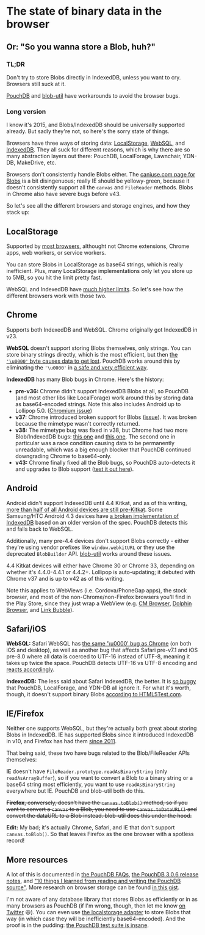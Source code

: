 The state of binary data in the browser
====

Or: "So you wanna store a Blob, huh?"
-----

### TL;DR

Don't try to store Blobs directly in IndexedDB, unless you want to cry. Browsers still suck at it. 

[PouchDB](https://github.com/pouchdb/pouchdb) and [blob-util](https://github.com/nolanlawson/blob-util) have workarounds to avoid the browser bugs.

### Long version

I know it's 2015, and Blobs/IndexedDB should be universally supported already. But sadly they're not, so here's the sorry state of things.

Browsers have three ways of storing data: [LocalStorage](http://caniuse.com/#feat=namevalue-storage), [WebSQL](http://caniuse.com/#feat=sql-storage), and [IndexedDB](http://caniuse.com/#feat=indexeddb). They all suck for different reasons, which is why there are so many abstraction layers out there: PouchDB, LocalForage, Lawnchair, YDN-DB, MakeDrive, etc.

Browsers don't consistently handle Blobs either. The [caniuse.com page for Blobs](http://caniuse.com/#search=blob) is a bit disingenuous; really IE should be yellowy-green, because it doesn't consistently support all the `canvas` and `FileReader` methods. Blobs in Chrome also have severe bugs before v43.

So let's see all the different browsers and storage engines, and how they stack up:

LocalStorage
----

Supported by [most browsers](http://caniuse.com/#feat=namevalue-storage), althought not Chrome extensions, Chrome apps, web workers, or service workers.

You can store Blobs in LocalStorage as base64 strings, which is really inefficient. Plus, many LocalStorage implementations only let you store up to 5MB, so you hit the limit pretty fast.

WebSQL and IndexedDB have [much higher limits](http://www.html5rocks.com/en/tutorials/offline/quota-research/). So let's see how the different browsers work with those two.

Chrome
----

Supports both IndexedDB and WebSQL. Chrome originally got IndexedDB in v23.

**WebSQL** doesn't support storing Blobs themselves, only strings. You can store binary strings directly, which is the most efficient, but then [the `'\u0000'` byte causes data to get lost](https://code.google.com/p/chromium/issues/detail?id=422690). PouchDB works around this by eliminating the `'\u0000'` in [a safe and very efficient way](https://github.com/pouchdb/pouchdb/pull/2900).

**IndexedDB** has many Blob bugs in Chrome. Here's the history:

* **pre-v36:** Chrome didn't support IndexedDB Blobs at all, so PouchDB (and most other libs like LocalForage) work around this by storing data as base64-encoded strings. Note this also includes Android up to Lollipop 5.0. ([Chromium issue](https://code.google.com/p/chromium/issues/detail?id=108012))
* **v37:** Chrome introduced broken support for Blobs ([issue](https://code.google.com/p/chromium/issues/detail?id=408120)). It was broken because the mimetype wasn't correctly returned.
* **v38:** The mimetype bug was fixed in v38, but Chrome had two more Blob/IndexedDB bugs: [this one](https://code.google.com/p/chromium/issues/detail?id=447916) and [this one](https://code.google.com/p/chromium/issues/detail?id=447836). The second one in particular was a race condition causing data to be permanently unreadable, which was a big enough blocker that PouchDB continued downgrading Chrome to base64-only.
* **v43:** Chrome finally fixed all the Blob bugs, so PouchDB auto-detects it and upgrades to Blob support ([test it out here](http://bl.ocks.org/nolanlawson/38e3cd6705f50b074566)).

Android
----

Android didn't support IndexedDB until 4.4 Kitkat, and as of this writing, [more than half of all Android devices are still pre-Kitkat](https://developer.android.com/about/dashboards/index.html). Some Samsung/HTC Android 4.3 devices have [a broken implementation of IndexedDB](https://github.com/pouchdb/pouchdb/issues/1207) based on an older version of the spec. PouchDB detects this and falls back to WebSQL.

Additionally, many pre-4.4 devices don't support Blobs correctly - either they're using vendor prefixes like `window.webkitURL` or they use the deprecated `BlobBuilder` API. [blob-util](https://github.com/nolanlawson/blob-util) works around these issues.

4.4 Kitkat devices will either have Chrome 30 or Chrome 33, depending on whether it's 4.4.0-4.4.1 or 4.4.2+. Lollipop is auto-updating; it debuted with Chrome v37 and is up to v42 as of this writing.

Note this applies to WebViews (i.e. Cordova/PhoneGap apps), the stock browser, and most of the non-Chrome/non-Firefox browsers you'll find in the Play Store, since they just wrap a WebView (e.g. [CM Browser](https://play.google.com/store/apps/details?id=com.ksmobile.cb), [Dolphin Browser](https://play.google.com/store/apps/details?id=mobi.mgeek.TunnyBrowser), and [Link Bubble](https://play.google.com/store/apps/details?id=com.linkbubble.playstore)).

Safari/iOS
---

**WebSQL:** Safari WebSQL has [the same '\u0000' bug as Chrome](https://bugs.webkit.org/show_bug.cgi?id=137637) (on both iOS and desktop), as well as another bug that affects Safari pre-v7.1 and iOS pre-8.0 where all data is coerced to UTF-16 instead of UTF-8, meaning it takes up twice the space. PouchDB detects UTF-16 vs UTF-8 encoding and [reacts accordingly](https://github.com/pouchdb/pouchdb/pull/1733#issuecomment-38723096).

**IndexedDB:** The less said about Safari IndexedDB, the better. It is [so buggy](http://www.raymondcamden.com/2014/09/25/IndexedDB-on-iOS-8-Broken-Bad) that PouchDB, LocalForage, and YDN-DB all ignore it. For what it's worth, though, it doesn't support binary Blobs [according to HTML5Test.com](http://html5test.com/compare/browser/safari-8.0.html).

IE/Firefox
----

Neither one supports WebSQL, but they're actually both great about storing Blobs in IndexedDB. IE has supported Blobs since it introduced IndexedDB in v10, and Firefox has had them [since 2011](https://bugzilla.mozilla.org/show_bug.cgi?id=661877).

That being said, these two have bugs related to the Blob/FileReader APIs themselves:

**IE** doesn't have `FileReader.prototype.readAsBinaryString` (only `readAsArrayBuffer`), so if you want to convert a Blob to a binary string or a base64 string most efficiently, you want to use `readAsBinaryString` everywhere but IE. PouchDB and blob-util both do this.

~~**Firefox**, conversely, doesn't have the `canvas.toBlob()` method, so if you want to convert a `canvas` to a Blob, you need to use `canvas.toDataURL()` and convert the dataURL to a Blob instead. blob-util does this under the hood.~~

**Edit:** My bad; it's actually Chrome, Safari, and IE that don't support `canvas.toBlob()`. So that leaves Firefox as the one browser with a spotless record!

More resources
---

A lot of this is documented in [the PouchDB FAQs](http://pouchdb.com/faq.html#data_types), [the PouchDB 3.0.6 release notes](http://pouchdb.com/2014/09/22/3.0.6.html), and ["10 things I learned from reading and writing the PouchDB source"](http://pouchdb.com/2014/10/26/10-things-i-learned-from-reading-and-writing-the-pouchdb-source.html).  More research on browser storage can be found [in this gist](https://gist.github.com/janl/d8efa4e404072037f7e0).

I'm not aware of any database library that stores Blobs as efficiently or in as many browsers as PouchDB (if I'm wrong, though, then let me know [on Twitter](https://twitter.com/nolanlawson/status/592070404790984704) :smiley:). You can even use [the localstorage adapter](http://pouchdb.com/adapters.html#pouchdb_in_the_browser) to store Blobs that way (in which case they will be inefficiently base64-encoded). And the proof is in the pudding: [the PouchDB test suite is insane](https://travis-ci.org/pouchdb/pouchdb/).
